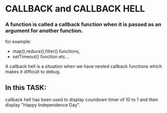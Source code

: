 # CALLBACK and CALLBACK HELL

### A function is called a callback function when it is passed as an argument for another function.
for example:   
* map(),reduce(),filter() functions,
* setTimeout() function etc...  

A callback hell is a situation when we have nested callback functions which makes it difficult to debug.

## In this TASK:

callback hell has been used to display coundown timer of 10 to 1 and then display "Happy Independence Day".